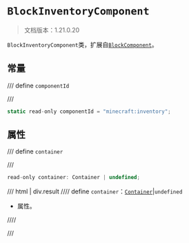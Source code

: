 # `BlockInventoryComponent`

> 文档版本：1.21.0.20

`BlockInventoryComponent`类，扩展自[`BlockComponent`](./blockcomponent.md)。

## 常量

/// define
`componentId`


///

```js
static read-only componentId = "minecraft:inventory";
```


## 属性

/// define
`container`


///

```js
read-only container: Container | undefined;
```

/// html | div.result
//// define
`container`：[`Container`](./container.md)|`undefined`

- 属性。


////

///

